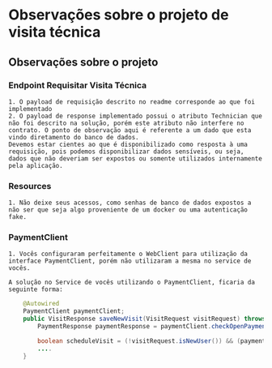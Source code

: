 # Observações sobre o projeto de visita técnica
## Observações sobre o projeto
### Endpoint Requisitar Visita Técnica
    1. O payload de requisição descrito no readme corresponde ao que foi implementado
    2. O payload de response implementado possui o atributo Technician que não foi descrito na solução, porém este atributo não interfere no contrato. O ponto de observação aqui é referente a um dado que esta vindo diretamento do banco de dados.
    Devemos estar cientes ao que é disponibilizado como resposta à uma requisição, pois podemos disponibilizar dados sensíveis, ou seja, dados que não deveriam ser expostos ou somente utilizados internamente pela aplicação.
### Resources
    1. Não deixe seus acessos, como senhas de banco de dados expostos a não ser que seja algo proveniente de um docker ou uma autenticação fake.
### PaymentClient
    1. Vocês configuraram perfeitamente o WebClient para utilização da interface PaymentClient, porém não utilizaram a mesma no service de vocês.

    A solução no Service de vocês utilizando o PaymentClient, ficaria da seguinte forma:

```java
    @Autowired
    PaymentClient paymentClient;
    public VisitResponse saveNewVisit(VisitRequest visitRequest) throws UserNewException, PendingPaymentsException {
        PaymentResponse paymentResponse = paymentClient.checkOpenPayments(visitRequest.getUserId());

        boolean scheduleVisit = (!visitRequest.isNewUser()) && (paymentResponse != null && paymentResponse.getPendingPayments().isEmpty());
        ....
    }
```
    
